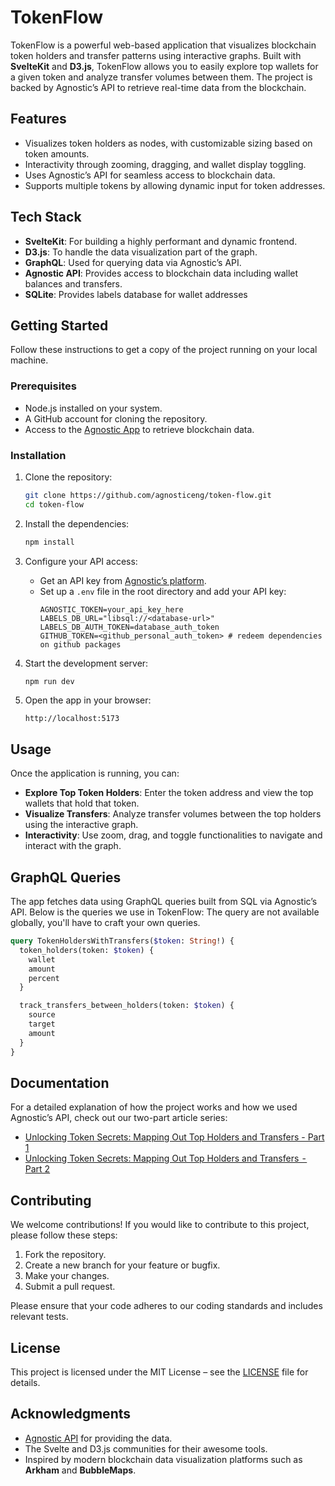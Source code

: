 # TokenFlow

TokenFlow is a powerful web-based application that visualizes blockchain token holders and transfer patterns using interactive graphs. Built with **SvelteKit** and **D3.js**, TokenFlow allows you to easily explore top wallets for a given token and analyze transfer volumes between them. The project is backed by Agnostic’s API to retrieve real-time data from the blockchain.

## Features

- Visualizes token holders as nodes, with customizable sizing based on token amounts.
- Interactivity through zooming, dragging, and wallet display toggling.
- Uses Agnostic’s API for seamless access to blockchain data.
- Supports multiple tokens by allowing dynamic input for token addresses.

## Tech Stack

- **SvelteKit**: For building a highly performant and dynamic frontend.
- **D3.js**: To handle the data visualization part of the graph.
- **GraphQL**: Used for querying data via Agnostic’s API.
- **Agnostic API**: Provides access to blockchain data including wallet balances and transfers.
- **SQLite**: Provides labels database for wallet addresses

## Getting Started

Follow these instructions to get a copy of the project running on your local machine.

### Prerequisites

- Node.js installed on your system.
- A GitHub account for cloning the repository.
- Access to the [Agnostic App](https://app.agnostic.com) to retrieve blockchain data.

### Installation

1. Clone the repository:
    ```bash
    git clone https://github.com/agnosticeng/token-flow.git
    cd token-flow
    ```

2. Install the dependencies:
    ```bash
    npm install
    ```

3. Configure your API access:
    - Get an API key from [Agnostic’s platform](https://app.agnostic.com).
    - Set up a `.env` file in the root directory and add your API key:
      ```
      AGNOSTIC_TOKEN=your_api_key_here
      LABELS_DB_URL="libsql://<database-url>"
      LABELS_DB_AUTH_TOKEN=database_auth_token
      GITHUB_TOKEN=<github_personal_auth_token> # redeem dependencies on github packages
      ```

4. Start the development server:
    ```bash
    npm run dev
    ```

5. Open the app in your browser:
    ```
    http://localhost:5173
    ```

## Usage

Once the application is running, you can:

- **Explore Top Token Holders**: Enter the token address and view the top wallets that hold that token.
- **Visualize Transfers**: Analyze transfer volumes between the top holders using the interactive graph.
- **Interactivity**: Use zoom, drag, and toggle functionalities to navigate and interact with the graph.

## GraphQL Queries

The app fetches data using GraphQL queries built from SQL via Agnostic’s API. Below is the queries we use in TokenFlow:
The query are not available globally, you'll have to craft your own queries.

```graphql
query TokenHoldersWithTransfers($token: String!) {
  token_holders(token: $token) {
    wallet
    amount
    percent
  }

  track_transfers_between_holders(token: $token) {
    source
    target
    amount
  }
}
```

## Documentation

For a detailed explanation of how the project works and how we used Agnostic’s API, check out our two-part article series:

- [Unlocking Token Secrets: Mapping Out Top Holders and Transfers - Part 1](https://medium.com/agnosticeng/unlocking-token-secrets-mapping-out-top-holders-and-transfers-part-1-32ac7a0cae0a)
- [Unlocking Token Secrets: Mapping Out Top Holders and Transfers  -  Part 2](#)

## Contributing

We welcome contributions! If you would like to contribute to this project, please follow these steps:

1. Fork the repository.
2. Create a new branch for your feature or bugfix.
3. Make your changes.
4. Submit a pull request.

Please ensure that your code adheres to our coding standards and includes relevant tests.

## License

This project is licensed under the MIT License – see the [LICENSE](LICENSE.md) file for details.

## Acknowledgments

- [Agnostic API](https://app.agnostic.dev) for providing the data.
- The Svelte and D3.js communities for their awesome tools.
- Inspired by modern blockchain data visualization platforms such as **Arkham** and **BubbleMaps**.
